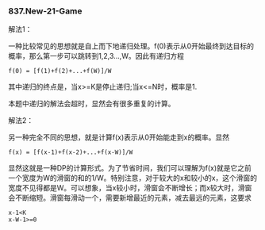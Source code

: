 ### 837.New-21-Game

解法1：

一种比较常见的思想就是自上而下地递归处理。f(0)表示从0开始最终到达目标的概率，那么第一步可以跳转到1,2,3...,W。因此有递归方程
```
f(0) = [f(1)+f(2)+...+f(W)]/W
```
其中递归的终点是，当x>=K是停止递归;当x<=N时，概率是1.

本题中递归的解法会超时，显然会有很多重复的计算。

解法2：

另一种完全不同的思想，就是计算f(x)表示从0开始能走到x的概率。显然
```
f(x) = [f(x-1)+f(x-2)+...+f(x-W)]/W
```
显然这就是一种DP的计算形式。为了节省时间，我们可以理解为f(x)就是它之前一个宽度为W的滑窗的和的1/W。特别注意，对于较大的x和较小的x，这个滑窗的宽度不见得都是W。可以想象，当x较小时，滑窗会不断增长；而x较大时，滑窗会不断缩短。滑窗每滑动一个，需要新增最近的元素，减去最远的元素，这要求
```
x-1<K
x-W-1>=0
```
